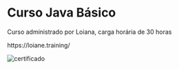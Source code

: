 <h1>Curso Java Básico </h1>
<p>Curso administrado por Loiana, carga horária de 30 horas</p>
<p>https://loiane.training/</p>

![certificado ](https://user-images.githubusercontent.com/57420848/234091089-a3cd8618-ed21-4e7a-85e6-425413e0a515.png)
